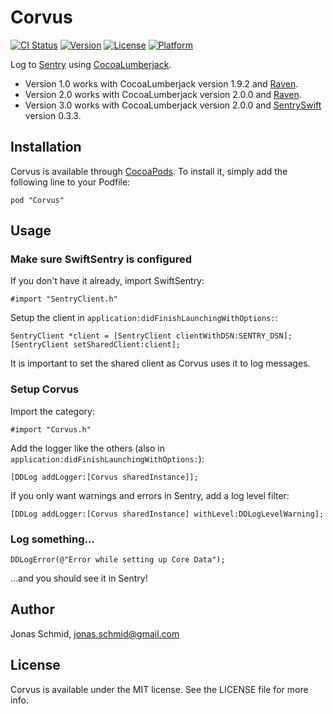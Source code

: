 # Corvus

[![CI Status](http://img.shields.io/travis/jschmid/Corvus.svg?style=flat)](https://travis-ci.org/jschmid/Corvus)
[![Version](https://img.shields.io/cocoapods/v/Corvus.svg?style=flat)](http://cocoadocs.org/docsets/Corvus)
[![License](https://img.shields.io/cocoapods/l/Corvus.svg?style=flat)](http://cocoadocs.org/docsets/Corvus)
[![Platform](https://img.shields.io/cocoapods/p/Corvus.svg?style=flat)](http://cocoadocs.org/docsets/Corvus)

Log to [Sentry](https://getsentry.com/) using [CocoaLumberjack](https://github.com/CocoaLumberjack/CocoaLumberjack).

* Version 1.0 works with CocoaLumberjack version 1.9.2 and [Raven](https://github.com/getsentry/raven-swift).
* Version 2.0 works with CocoaLumberjack version 2.0.0 and [Raven](https://github.com/getsentry/raven-swift).
* Version 3.0 works with CocoaLumberjack version 2.0.0 and [SentrySwift](https://github.com/getsentry/sentry-swift) version 0.3.3.

## Installation

Corvus is available through [CocoaPods](http://cocoapods.org). To install
it, simply add the following line to your Podfile:

    pod "Corvus"

## Usage

### Make sure SwiftSentry is configured

If you don't have it already, import SwiftSentry:

    #import "SentryClient.h"
    
Setup the client in `application:didFinishLaunchingWithOptions:`:

    SentryClient *client = [SentryClient clientWithDSN:SENTRY_DSN];
    [SentryClient setSharedClient:client];
    
It is important to set the shared client as Corvus uses it to log messages.
    
### Setup Corvus

Import the category:

	#import "Corvus.h"

Add the logger like the others (also in `application:didFinishLaunchingWithOptions:`):

    [DDLog addLogger:[Corvus sharedInstance]];

If you only want warnings and errors in Sentry, add a log level filter:

    [DDLog addLogger:[Corvus sharedInstance] withLevel:DDLogLevelWarning];
    
### Log something...

    DDLogError(@"Error while setting up Core Data");

...and you should see it in Sentry!

## Author

Jonas Schmid, jonas.schmid@gmail.com

## License

Corvus is available under the MIT license. See the LICENSE file for more info.
